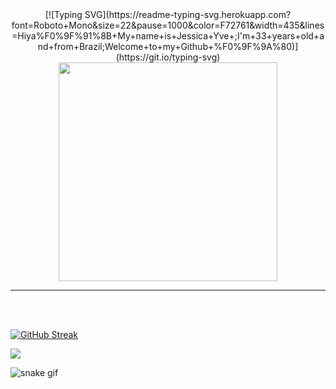 
<div align="center">
[![Typing SVG](https://readme-typing-svg.herokuapp.com?font=Roboto+Mono&size=22&pause=1000&color=F72761&width=435&lines=Hiya%F0%9F%91%8B+My+name+is+Jessica+Yve+;I'm+33+years+old+and+from+Brazil;Welcome+to+my+Github+%F0%9F%9A%80)](https://git.io/typing-svg)
  </div>




<div align="center">
<img  width="350" src="https://user-images.githubusercontent.com/111311228/210553289-f1246356-1a21-4504-bf18-b3c522d1745e.png"/>
  </div>

<hr>
<br>
<br>

[![GitHub Streak](https://github-readme-streak-stats.herokuapp.com?user=jessicayve&theme=radical)](https://git.io/streak-stats)




<img src="{[BadgeURLHere](https://img.shields.io/badge/Codecov-F01F7A?style=for-the-badge&logo=Codecov&logoColor=white
)}" />

![snake gif](https://github.com/jessicayve/jessicayve/blob/output/github-contribution-grid-snake.svg)
